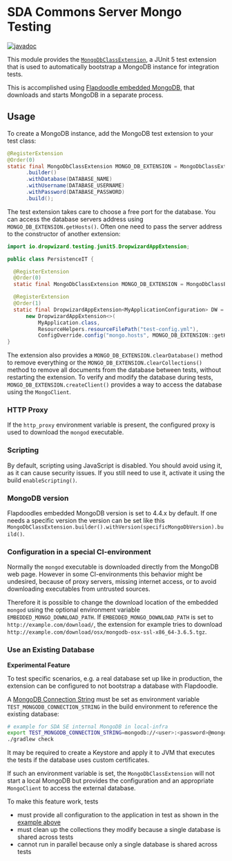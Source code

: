 # SDA Commons Server Mongo Testing

[![javadoc](https://javadoc.io/badge2/org.sdase.commons/sda-commons-server-mongo-testing/javadoc.svg)](https://javadoc.io/doc/org.sdase.commons/sda-commons-server-mongo-testing)

This module provides the [`MongoDbClassExtension`](src/main/java/org/sdase/commons/server/mongo/testing/MongoDbClassExtension.java),
a JUnit 5 test extension that is used to automatically bootstrap a MongoDB instance for integration tests.

This is accomplished using [Flapdoodle embedded MongoDB](https://github.com/flapdoodle-oss/de.flapdoodle.embed.mongo),
that downloads and starts MongoDB in a separate process.

## Usage

To create a MongoDB instance, add the MongoDB test extension to your test class:

```java
@RegisterExtension
@Order(0)
static final MongoDbClassExtension MONGO_DB_EXTENSION = MongoDbClassExtension
      .builder()
      .withDatabase(DATABASE_NAME)
      .withUsername(DATABASE_USERNAME)
      .withPassword(DATABASE_PASSWORD)
      .build();
```

The test extension takes care to choose a free port for the database. You can access the database
servers address using `MONGO_DB_EXTENSION.getHosts()`.
Often one need to pass the server address to the constructor of another extension:

```java
import io.dropwizard.testing.junit5.DropwizardAppExtension;

public class PersistenceIT {

  @RegisterExtension
  @Order(0)
  static final MongoDbClassExtension MONGO_DB_EXTENSION = MongoDbClassExtension.builder().build();

  @RegisterExtension
  @Order(1)
  static final DropwizardAppExtension<MyApplicationConfiguration> DW =
      new DropwizardAppExtension<>(
          MyApplication.class,
          ResourceHelpers.resourceFilePath("test-config.yml"),
          ConfigOverride.config("mongo.hosts", MONGO_DB_EXTENSION::getHosts));
}
```

The extension also provides a `MONGO_DB_EXTENSION.clearDatabase()` method to remove everything or the `MONGO_DB_EXTENSION.clearCollections()`
method to remove all documents from the database between tests, without restarting the extension.
To verify and modify the database during tests, `MONGO_DB_EXTENSION.createClient()` provides a way to access the
database using the `MongoClient`.


### HTTP Proxy

If the `http_proxy` environment variable is present, the configured proxy is used to download the
`mongod` executable.

### Scripting

By default, scripting using JavaScript is disabled.
You should avoid using it, as it can cause security issues.
If you still need to use it, activate it using the build `enableScripting()`.

### MongoDB version

Flapdoodles embedded MongoDB version is set to 4.4.x by default.
If one needs a specific version the version can be set like this
`MongoDbClassExtension.builder().withVersion(specificMongoDbVersion).build()`.

### Configuration in a special CI-environment

Normally the `mongod` executable is downloaded directly from the MongoDB web page.
However in some CI-environments this behavior might be undesired, because of proxy servers, missing
internet access, or to avoid downloading executables from untrusted sources.

Therefore it is possible to change the download location of the embedded `mongod` using the optional
environment variable `EMBEDDED_MONGO_DOWNLOAD_PATH`.
If `EMBEDDED_MONGO_DOWNLOAD_PATH` is set to `http://example.com/download/`, the extension for example
tries to download `http://example.com/download/osx/mongodb-osx-ssl-x86_64-3.6.5.tgz`.

### Use an Existing Database

**Experimental Feature**

To test specific scenarios, e.g. a real database set up like in production, the extension can be
configured to not bootstrap a database with Flapdoodle.

A [MongoDB Connection String](https://docs.mongodb.com/manual/reference/connection-string/) must be
set as environment variable `TEST_MONGODB_CONNECTION_STRING` in the build environment to reference
the existing database:

```bash
# example for SDA SE internal MongoDB in local-infra
export TEST_MONGODB_CONNECTION_STRING=mongodb://<user>:<password>@mongo-1:27118,mongo-2:27119,mongo-3:27120/testdb?authSource=admin
./gradlew check
``` 

It may be required to create a Keystore and apply it to JVM that executes the tests if the database
uses custom certificates.

If such an environment variable is set, the `MongoDbClassExtension` will not start a local MongoDB but
provides the configuration and an appropriate `MongoClient` to access the external database.

To make this feature work, tests

- must provide all configuration to the application in test as shown in the [example above](#usage)
- must clean up the collections they modify because a single database is shared across tests
- cannot run in parallel because only a single database is shared across tests
